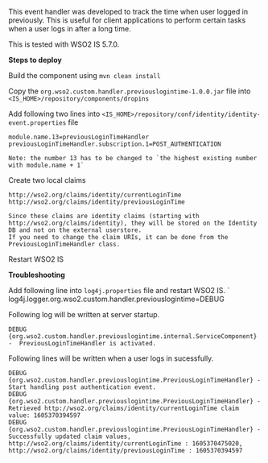 This event handler was developed to track the time when user logged in previously. This is useful for client applications to perform certain tasks when a user logs in after a long time.

This is tested with WSO2 IS 5.7.0.

**Steps to deploy**

Build the component using `mvn clean install`

Copy the `org.wso2.custom.handler.previouslogintime-1.0.0.jar` file into `<IS_HOME>/repository/components/dropins`

Add following two lines into `<IS_HOME>/repository/conf/identity/identity-event.properties` file

    module.name.13=previousLoginTimeHandler
    previousLoginTimeHandler.subscription.1=POST_AUTHENTICATION

    Note: the number 13 has to be changed to `the highest existing number with module.name + 1`

Create two local claims

    http://wso2.org/claims/identity/currentLoginTime
    http://wso2.org/claims/identity/previousLoginTime
    
    Since these claims are identity claims (starting with http://wso2.org/claims/identity), they will be stored on the Identity DB and not on the external userstore.
    If you need to change the claim URIs, it can be done from the PreviousLoginTimeHandler class.
    
Restart WSO2 IS


**Troubleshooting**

Add following line into `log4j.properties` file and restart WSO2 IS.
`
    log4j.logger.org.wso2.custom.handler.previouslogintime=DEBUG
  

Following log will be written at server startup.  
```
DEBUG {org.wso2.custom.handler.previouslogintime.internal.ServiceComponent} -  PreviousLoginTimeHandler is activated.
```

 Following lines will be written when a user logs in sucessfully.
```
DEBUG {org.wso2.custom.handler.previouslogintime.PreviousLoginTimeHandler} -  Start handling post authentication event.
DEBUG {org.wso2.custom.handler.previouslogintime.PreviousLoginTimeHandler} -  Retrieved http://wso2.org/claims/identity/currentLoginTime claim value: 1605370394597
DEBUG {org.wso2.custom.handler.previouslogintime.PreviousLoginTimeHandler} -  Successfully updated claim values, http://wso2.org/claims/identity/currentLoginTime : 1605370475020, http://wso2.org/claims/identity/previousLoginTime : 1605370394597
```